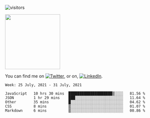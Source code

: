 ![visitors](https://visitor-badge.glitch.me/badge?page_id=page.id)

<img height="180em" src="https://github-readme-stats.vercel.app/api?username=alihernandez&show_icons=true&hide_border=true&&count_private=true&include_all_commits=true" />

<!-- Actual text -->

You can find me on [![Twitter][1.2]][1], or on, [![LinkedIn][2.2]][2].

<!-- Icons -->

[1.2]: http://i.imgur.com/wWzX9uB.png (twitter icon without padding)
[2.2]: https://raw.githubusercontent.com/MartinHeinz/MartinHeinz/master/linkedin-3-16.png (LinkedIn icon without padding)

<!-- Links to your social media accounts -->

[1]: https://twitter.com/phantomramen
[2]: https://www.linkedin.com/in/ali-hernandez-96b1b71a9/

<!--START_SECTION:waka-->
```text
Week: 25 July, 2021 - 31 July, 2021

JavaScript   10 hrs 30 mins  ████████████████████▒░░░░   81.56 % 
JSON         1 hr 29 mins    ███░░░░░░░░░░░░░░░░░░░░░░   11.64 % 
Other        35 mins         █░░░░░░░░░░░░░░░░░░░░░░░░   04.62 % 
CSS          8 mins          ▒░░░░░░░░░░░░░░░░░░░░░░░░   01.07 % 
Markdown     6 mins          ▒░░░░░░░░░░░░░░░░░░░░░░░░   00.86 % 
```
<!--END_SECTION:waka-->
